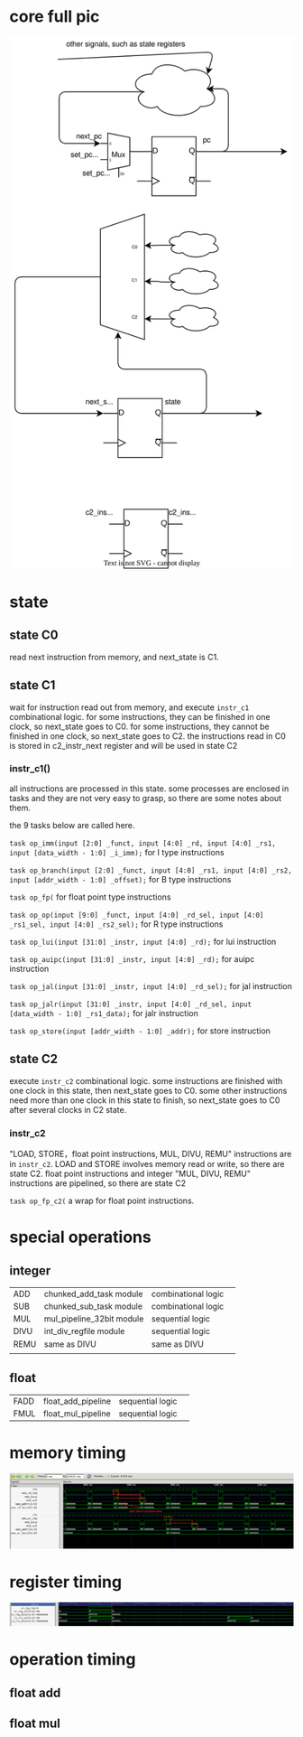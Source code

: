 # core full pic

![full pic](img/core_full_pic.drawio.svg)

# state

## state C0

read next instruction from memory, and next_state is C1.

## state C1

wait for instruction read out from memory, and execute `instr_c1` combinational logic.
for some instructions, they can be finished in one clock, so next_state goes to C0.
for some instructions, they cannot be finished in one clock, so next_state goes to C2.
the instructions read in C0 is stored in c2_instr_next register and will be used in state C2

### instr_c1()
all instructions are processed in this state.
some processes are enclosed in tasks and they are not very easy to grasp, so there are some notes about them.

the 9 tasks below are called here.

`task op_imm(input [2:0] _funct, input [4:0] _rd, input [4:0] _rs1, input [data_width - 1:0] _i_imm);`
for I type instructions

`task op_branch(input [2:0] _funct, input [4:0] _rs1, input [4:0] _rs2, input [addr_width - 1:0] _offset);`
for B type instructions

`task op_fp(`
for float point type instructions

`task op_op(input [9:0] _funct, input [4:0] _rd_sel, input [4:0] _rs1_sel, input [4:0] _rs2_sel);`
for R type instructions

`task op_lui(input [31:0] _instr, input [4:0] _rd);`
for lui instruction

`task op_auipc(input [31:0] _instr, input [4:0] _rd);`
for auipc instruction

`task op_jal(input [31:0] _instr, input [4:0] _rd_sel);`
for jal instruction

`task op_jalr(input [31:0] _instr, input [4:0] _rd_sel, input [data_width - 1:0] _rs1_data);`
for jalr instruction

`task op_store(input [addr_width - 1:0] _addr);`
for store instruction

## state C2

execute `instr_c2` combinational logic.
some instructions are finished with one clock in this state, then next_state goes to C0.
some other instructions need more than one clock in this state to finish, so next_state goes to C0 after several clocks in C2 state.

### instr_c2

"LOAD, STORE，float point instructions, MUL, DIVU, REMU" instructions are in `instr_c2`.
LOAD and STORE involves memory read or write, so there are state C2.
float point instructions and integer "MUL, DIVU, REMU" instructions are pipelined, so there are state C2

`task op_fp_c2(`
a wrap for float point instructions.

# special operations

## integer

|      |                           |                     |   |
|------|---------------------------|---------------------|---|
| ADD  | chunked_add_task module   | combinational logic |   |
| SUB  | chunked_sub_task module   | combinational logic |   |
| MUL  | mul_pipeline_32bit module | sequential logic    |   |
| DIVU | int_div_regfile module    | sequential logic    |   |
| REMU | same as DIVU              | same as DIVU        |   |
|      |                           |                     |   |





## float

|      |                    |                  |   |
|------|--------------------|------------------|---|
| FADD | float_add_pipeline | sequential logic |   |
| FMUL | float_mul_pipeline | sequential logic |   |


# memory timing 

![memory timing](img/memory%20timing.png)

# register timing

![register timing](img/register_timing.png)


# operation timing

## float add

## float mul
